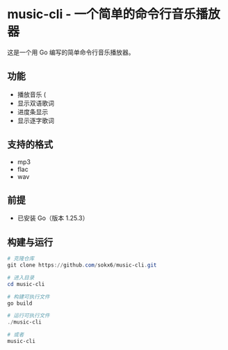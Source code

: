 # music-cli - 一个简单的命令行音乐播放器

这是一个用 Go 编写的简单命令行音乐播放器。

## 功能
- 播放音乐 (
- 显示双语歌词
- 进度条显示
- 显示逐字歌词

## 支持的格式
- mp3
- flac
- wav

## 前提

- 已安装 Go（版本 1.25.3）

## 构建与运行

```powershell
# 克隆仓库
git clone https://github.com/sokx6/music-cli.git

# 进入目录
cd music-cli

# 构建可执行文件
go build

# 运行可执行文件
./music-cli

# 或者
music-cli
```


